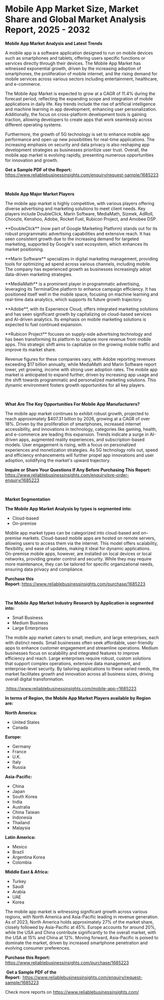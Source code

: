 <p><h1>Mobile App Market Size, Market Share and Global Market Analysis Report, 2025 - 2032</h1></p><p><strong>Mobile App Market Analysis and Latest Trends</strong></p>
<p><p>A mobile app is a software application designed to run on mobile devices such as smartphones and tablets, offering users specific functions or services directly through their devices. The Mobile App Market has witnessed exponential growth, driven by the increasing adoption of smartphones, the proliferation of mobile internet, and the rising demand for mobile services across various sectors including entertainment, healthcare, and e-commerce.</p><p>The Mobile App Market is expected to grow at a CAGR of 11.4% during the forecast period, reflecting the expanding scope and integration of mobile applications in daily life. Key trends include the rise of artificial intelligence and machine learning in app development, enhancing user personalization. Additionally, the focus on cross-platform development tools is gaining traction, allowing developers to create apps that work seamlessly across different operating systems.</p><p>Furthermore, the growth of 5G technology is set to enhance mobile app performance and open up new possibilities for real-time applications. The increasing emphasis on security and data privacy is also reshaping app development strategies as businesses prioritize user trust. Overall, the mobile app market is evolving rapidly, presenting numerous opportunities for innovation and growth.</p></p>
<p><strong>Get a Sample PDF of the Report:&nbsp;</strong> <a href="https://www.reliablebusinessinsights.com/enquiry/request-sample/1685223?utm_campaign=2238&utm_medium=2&utm_source=Github&utm_content=ia&utm_term=26032025&utm_id=mobile-app">https://www.reliablebusinessinsights.com/enquiry/request-sample/1685223</a></p>
<p>&nbsp;</p>
<p><strong>Mobile App Major Market Players</strong></p>
<p><p>The mobile app market is highly competitive, with various players offering diverse advertising and marketing solutions to meet client needs. Key players include DoubleClick, Marin Software, MediaMath, Sizmek, AdRoll, Choozle, Kenshoo, Adobe, Rocket Fuel, Rubicon Project, and Amobee DSP.</p><p>**DoubleClick** (now part of Google Marketing Platform) stands out for its robust programmatic advertising capabilities and extensive reach. It has seen consistent growth due to the increasing demand for targeted marketing, supported by Google's vast ecosystem, which enhances its market positioning.</p><p>**Marin Software** specializes in digital marketing management, providing tools for optimizing ad spend across various channels, including mobile. The company has experienced growth as businesses increasingly adopt data-driven marketing strategies.</p><p>**MediaMath** is a prominent player in programmatic advertising, leveraging its TerminalOne platform to enhance campaign efficiency. It has positioned itself well in the mobile space, focusing on machine learning and real-time data analytics, which supports its future growth trajectory.</p><p>**Adobe**, with its Experience Cloud, offers integrated marketing solutions and has seen significant growth by capitalizing on cloud-based services and AI-driven analytics. Its emphasis on mobile marketing solutions is expected to fuel continued expansion.</p><p>**Rubicon Project** focuses on supply-side advertising technology and has been transforming its platform to capture more revenue from mobile apps. This strategic shift aims to capitalize on the growing mobile traffic and improve its market share.</p><p>Revenue figures for these companies vary, with Adobe reporting revenues exceeding $17 billion annually, while MediaMath and Marin Software report lower, yet growing, income with strong user adoption rates. The mobile app market is anticipated to expand further, driven by increasing app usage and the shift towards programmatic and personalized marketing solutions. This dynamic environment fosters growth opportunities for all key players.</p></p>
<p>&nbsp;</p>
<p><strong>What Are The Key Opportunities For Mobile App Manufacturers?</strong></p>
<p><p>The mobile app market continues to exhibit robust growth, projected to reach approximately $407.31 billion by 2026, growing at a CAGR of over 18%. Driven by the proliferation of smartphones, increased internet accessibility, and innovations in technology, categories like gaming, health, and e-commerce are leading this expansion. Trends indicate a surge in AI-driven apps, augmented reality experiences, and subscription-based models. User engagement is rising, with a focus on personalized experiences and monetization strategies. As 5G technology rolls out, speed and efficiency enhancements will further propel app innovations and user adoption, solidifying the market's upward trajectory.</p></p>
<p><strong>Inquire or Share Your Questions If Any Before Purchasing This Report:</strong> <a href="https://www.reliablebusinessinsights.com/enquiry/pre-order-enquiry/1685223?utm_campaign=2238&utm_medium=2&utm_source=Github&utm_content=ia&utm_term=26032025&utm_id=mobile-app">https://www.reliablebusinessinsights.com/enquiry/pre-order-enquiry/1685223</a></p>
<p>&nbsp;</p>
<p><strong>Market Segmentation</strong></p>
<p><strong>The Mobile App Market Analysis by types is segmented into:</strong></p>
<p><ul><li>Cloud-based</li><li>On-premise</li></ul></p>
<p><p>Mobile app market types can be categorized into cloud-based and on-premise markets. Cloud-based mobile apps are hosted on remote servers, allowing users to access them via the internet. This model offers scalability, flexibility, and ease of updates, making it ideal for dynamic applications. On-premise mobile apps, however, are installed on local devices or local networks, providing greater control and security. While they may require more maintenance, they can be tailored for specific organizational needs, ensuring data privacy and compliance.</p></p>
<p><strong>Purchase this Report:&nbsp;</strong><a href="https://www.reliablebusinessinsights.com/purchase/1685223?utm_campaign=2238&utm_medium=2&utm_source=Github&utm_content=ia&utm_term=26032025&utm_id=mobile-app">https://www.reliablebusinessinsights.com/purchase/1685223</a></p>
<p>&nbsp;</p>
<p><strong>The Mobile App Market Industry Research by Application is segmented into:</strong></p>
<p><ul><li>Small Business</li><li>Medium Business</li><li>Large Enterprises</li></ul></p>
<p><p>The mobile app market caters to small, medium, and large enterprises, each with distinct needs. Small businesses often seek affordable, user-friendly apps to enhance customer engagement and streamline operations. Medium businesses focus on scalability and integrated features to improve efficiency and reach. Large enterprises require robust, custom solutions that support complex operations, extensive data management, and enterprise-level security. By tailoring applications to these varied needs, the market facilitates growth and innovation across all business sizes, driving overall digital transformation.</p></p>
<p><a href="https://www.reliablebusinessinsights.com/mobile-app-r1685223?utm_campaign=2238&utm_medium=2&utm_source=Github&utm_content=ia&utm_term=26032025&utm_id=mobile-app">&nbsp;https://www.reliablebusinessinsights.com/mobile-app-r1685223</a></p>
<p><strong>In terms of Region, the Mobile App Market Players available by Region are:</strong></p>
<p>
    <p> <strong> North America: </strong>
        <ul>
            <li>United States</li>
            <li>Canada</li>
        </ul>
        </p> 
    <p> <strong> Europe: </strong>
        <ul>
            <li>Germany</li>
            <li>France</li>
            <li>U.K.</li>
            <li>Italy</li>
            <li>Russia</li>
        </ul>
        </p> 
    <p> <strong> Asia-Pacific: </strong>
        <ul>
            <li>China</li>
            <li>Japan</li>
            <li>South Korea</li>
            <li>India</li>
            <li>Australia</li>
            <li>China Taiwan</li>
            <li>Indonesia</li>
            <li>Thailand</li>
            <li>Malaysia</li>
        </ul>
        </p> 
    <p> <strong> Latin America: </strong>
        <ul>
            <li>Mexico</li>
            <li>Brazil</li>
            <li>Argentina Korea</li>
            <li>Colombia</li>
        </ul>
        </p> 
    <p> <strong> Middle East & Africa: </strong>
        <ul>
            <li>Turkey</li>
            <li>Saudi</li>
            <li>Arabia</li>
            <li>UAE</li>
            <li>Korea</li>
        </ul>
    </p>
    </p>
<p><p>The mobile app market is witnessing significant growth across various regions, with North America and Asia-Pacific leading in revenue generation. As of 2023, North America holds approximately 27% of the market share, closely followed by Asia-Pacific at 45%. Europe accounts for around 20%, while the USA and China contribute significantly to the overall market, with the USA at 15% and China at 12%. Moving forward, Asia-Pacific is poised to dominate the market, driven by increased smartphone penetration and evolving consumer preferences.</p></p>
<p><strong>Purchase this Report: </strong><a href="https://www.reliablebusinessinsights.com/purchase/1685223?utm_campaign=2238&utm_medium=2&utm_source=Github&utm_content=ia&utm_term=26032025&utm_id=mobile-app">https://www.reliablebusinessinsights.com/purchase/1685223</a></p>
<p>&nbsp;<strong>Get a Sample PDF of the Report:&nbsp;&nbsp;</strong><a href="https://www.reliablebusinessinsights.com/enquiry/request-sample/1685223?utm_campaign=2238&utm_medium=2&utm_source=Github&utm_content=ia&utm_term=26032025&utm_id=mobile-app">https://www.reliablebusinessinsights.com/enquiry/request-sample/1685223</a></p>
<p><strong></strong></p>
<p>Check more reports on <a href="https://www.reliablebusinessinsights.com/?utm_campaign=2238&utm_medium=2&utm_source=Github&utm_content=ia&utm_term=26032025&utm_id=mobile-app">https://www.reliablebusinessinsights.com/</a></p>